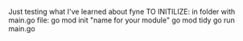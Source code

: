 Just testing what I've learned about fyne
TO INITILIZE:
in folder with main.go file:
go mod init "name for your module"
go mod tidy
go run main.go
